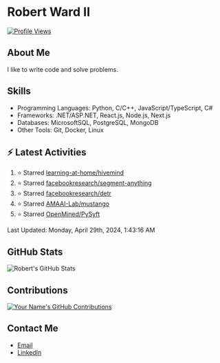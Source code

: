 
# Robert Ward II

[![Profile Views](https://komarev.com/ghpvc/?username=Robert-W-Ward)](https://github.com/Robert-W-Ward)

## About Me
I like to write code and solve problems.

## Skills
- Programming Languages: Python, C/C++, JavaScript/TypeScript, C#
- Frameworks: .NET/ASP.NET, React.js, Node.js, Next.js
- Databases: MicrosoftSQL, PostgreSQL, MongoDB
- Other Tools: Git, Docker, Linux

## :zap: Latest Activities
<!--RECENT_ACTIVITY:start-->
1. ⭐ Starred [learning-at-home/hivemind](https://github.com/learning-at-home/hivemind)
2. ⭐ Starred [facebookresearch/segment-anything](https://github.com/facebookresearch/segment-anything)
3. ⭐ Starred [facebookresearch/detr](https://github.com/facebookresearch/detr)
4. ⭐ Starred [AMAAI-Lab/mustango](https://github.com/AMAAI-Lab/mustango)
5. ⭐ Starred [OpenMined/PySyft](https://github.com/OpenMined/PySyft)
<!--RECENT_ACTIVITY:end-->

<!--RECENT_ACTIVITY:last_update-->
Last Updated: Monday, April 29th, 2024, 1:43:16 AM
<!--RECENT_ACTIVITY:last_update_end-->

<!--END_SECTIN:activity-->
## GitHub Stats
![Robert's GitHub Stats](https://github-readme-stats.vercel.app/api?username=Robert-W-Ward&show_icons=true&theme=radical)

## Contributions
[![Your Name's GitHub Contributions](https://github-readme-streak-stats.herokuapp.com/?user=Robert-W-Ward&theme=radical)](https://github.com/your-username)

## Contact Me
- [Email](mailto:robertwesleyward2019@gmail.com)
- [LinkedIn](https://linkedin.com/in/https://www.linkedin.com/in/robert-ward-ii/)

